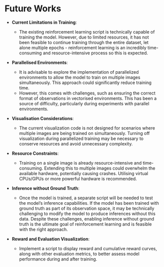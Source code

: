 # Future Works

- **Current Limitations in Training**:
  - The existing reinforcement learning script is technically capable of training the model. However, due to limited resources, it has not been feasible to continue training through the entire dataset, let alone multiple epochs - reinforcement learning is an incredibly time-consuming and resource-intensive process so this is expected.
  
- **Parallelised Environments**:
  - It is advisable to explore the implementation of parallelized environments to allow the model to train on multiple images simultaneously. This approach could significantly reduce training time.
  - However, this comes with challenges, such as ensuring the correct format of observations in vectorised environments. This has been a source of difficulty, particularly during experiments with parallel environments.

- **Visualisation Considerations**:
  - The current visualization code is not designed for scenarios where multiple images are being trained on simultaneously. Turning off visualization during parallelized training may be necessary to conserve resources and avoid unnecessary complexity.

- **Resource Constraints**:
  - Training on a single image is already resource-intensive and time-consuming. Extending this to multiple images could overwhelm the available hardware, potentially causing crashes. Utilising virtual CPUs/GPUs or more powerful hardware is recommended.

- **Inference without Ground Truth**:
  - Once the model is trained, a separate script will be needed to test the model’s inference capabilities. If the model has been trained with ground truth as part of its observation space, it may be technically challenging to modify the model to produce inferences without this data. Despite these challenges, enabling inference without ground truth is the ultimate goal of reinforcement learning and is feasible with the right approach.

- **Reward and Evaluation Visualization**:
  - Implement a script to display reward and cumulative reward curves, along with other evaluation metrics, to better assess model performance during and after training.
